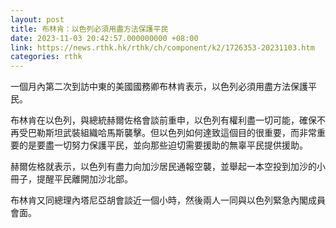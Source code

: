 ```yaml
---
layout: post
title: 布林肯：以色列必須用盡方法保護平民
date: 2023-11-03 20:42:57.000000000 +08:00
link: https://news.rthk.hk/rthk/ch/component/k2/1726353-20231103.htm
categories: rthk
---
```


一個月內第二次到訪中東的美國國務卿布林肯表示，以色列必須用盡方法保護平民。

布林肯在以色列，與總統赫爾佐格會談前重申，以色列有權利盡一切可能，確保不再受巴勒斯坦武裝組織哈馬斯襲擊。但以色列如何達致這個目的很重要，而非常重要的是要盡一切努力保護平民，並向那些迫切需要援助的無辜平民提供援助。

赫爾佐格就表示，以色列有盡力向加沙居民通報空襲，並舉起一本空投到加沙的小冊子，提醒平民離開加沙北部。

布林肯又同總理內塔尼亞胡會談近一個小時，然後兩人一同與以色列緊急內閣成員會面。
